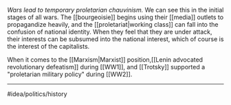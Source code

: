 *Wars lead to temporary proletarian chauvinism.* We can see this in the initial stages of all wars. The [[bourgeoisie]] begins using their [[media]] outlets to propagandize heavily, and the [[proletariat|working class]] can fall into the confusion of national identity. When they feel that they are under attack, their interests can be subsumed into the national interest, which of course is the interest of the capitalists. 

When it comes to the [[Marxism|Marxist]] position,[[Lenin advocated revolutionary defeatism]] during [[WW1]], and [[Trotsky]] supported a "proletarian military policy" during [[WW2]]. 

---
#idea/politics/history 